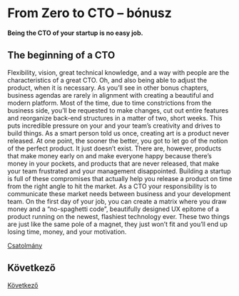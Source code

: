 # From Zero to CTO – bónusz

**Being the CTO of your startup is no easy job.**

## The beginning of a CTO

Flexibility, vision, great technical knowledge, and a way with people are the characteristics of a great CTO. Oh, and also being able to adjust the product, when it is necessary. As you’ll see in other bonus chapters, business agendas are rarely in alignment with creating a beautiful and modern platform. Most of the time, due to time constrictions from the business side, you’ll be requested to make changes, cut out entire features and reorganize back-end structures in a matter of two, short weeks. This puts incredible pressure on your and your team’s creativity and drives to build things. As a smart person told us once, creating art is a product never released. At one point, the sooner the better, you got to let go of the notion of the perfect product. It just doesn’t exist. There are, however, products that make money early on and make everyone happy because there’s money in your pockets, and products that are never released, that make your team frustrated and your management disappointed. Building a startup is full of these compromises that actually help you release a product on time from the right angle to hit the market. As a CTO your responsibility is to communicate these market needs between business and your development team. On the first day of your job, you can create a matrix where you draw money and a “no-spaghetti code”, beautifully designed UX epitome of a product running on the newest, flashiest technology ever. These two things are just like the same pole of a magnet, they just won’t fit and you’ll end up losing time, money, and your motivation.

[Csatolmány](https://medium.com/cto-craft/from-zero-to-cto-edoardo-turelli-is-in-the-spotlight-1983f25dcdd8)

## Következő

[Következő](StartUpOrKKV.md)